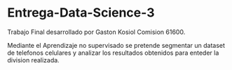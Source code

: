 # Entrega-Data-Science-3

Trabajo Final desarrollado por Gaston Kosiol Comision 61600. 

Mediante el Aprendizaje no supervisado se pretende segmentar un dataset de telefonos celulares y analizar los resultados obtenidos para enteder la division realizada. 
